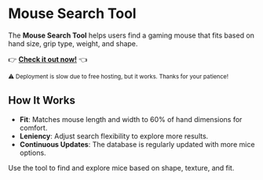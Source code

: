 # Mouse Search Tool

The **Mouse Search Tool** helps users find a gaming mouse that fits based on hand size, grip type, weight, and shape.

👉 **[Check it out now!](https://mou5.netlify.app/)** 👈

<sub>⚠️ Deployment is slow due to free hosting, but it works. Thanks for your patience!</sub>

## How It Works
- **Fit**: Matches mouse length and width to 60% of hand dimensions for comfort.
- **Leniency**: Adjust search flexibility to explore more results.
- **Continuous Updates**: The database is regularly updated with more mice options.

Use the tool to find and explore mice based on shape, texture, and fit.
